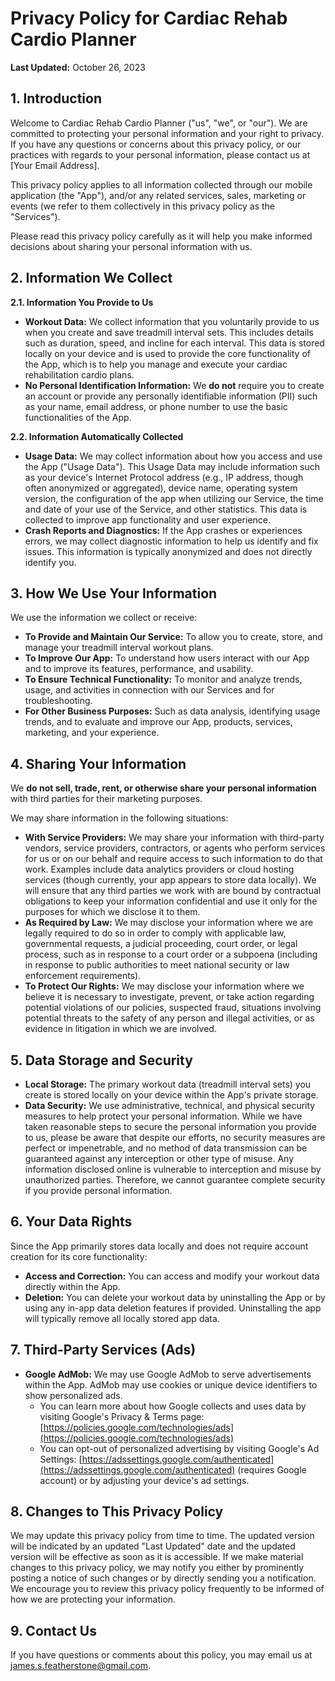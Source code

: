 # Privacy Policy for Cardiac Rehab Cardio Planner

**Last Updated:** October 26, 2023

## 1. Introduction

Welcome to Cardiac Rehab Cardio Planner ("us", "we", or "our"). We are committed to protecting your personal information and your right to privacy. If you have any questions or concerns about this privacy policy, or our practices with regards to your personal information, please contact us at [Your Email Address].

This privacy policy applies to all information collected through our mobile application (the "App"), and/or any related services, sales, marketing or events (we refer to them collectively in this privacy policy as the "Services").

Please read this privacy policy carefully as it will help you make informed decisions about sharing your personal information with us.

## 2. Information We Collect

**2.1. Information You Provide to Us**

*   **Workout Data:** We collect information that you voluntarily provide to us when you create and save treadmill interval sets. This includes details such as duration, speed, and incline for each interval. This data is stored locally on your device and is used to provide the core functionality of the App, which is to help you manage and execute your cardiac rehabilitation cardio plans.
*   **No Personal Identification Information:** We **do not** require you to create an account or provide any personally identifiable information (PII) such as your name, email address, or phone number to use the basic functionalities of the App.

**2.2. Information Automatically Collected**

*   **Usage Data:** We may collect information about how you access and use the App ("Usage Data"). This Usage Data may include information such as your device's Internet Protocol address (e.g., IP address, though often anonymized or aggregated), device name, operating system version, the configuration of the app when utilizing our Service, the time and date of your use of the Service, and other statistics. This data is collected to improve app functionality and user experience.
*   **Crash Reports and Diagnostics:** If the App crashes or experiences errors, we may collect diagnostic information to help us identify and fix issues. This information is typically anonymized and does not directly identify you.

## 3. How We Use Your Information

We use the information we collect or receive:

*   **To Provide and Maintain Our Service:** To allow you to create, store, and manage your treadmill interval workout plans.
*   **To Improve Our App:** To understand how users interact with our App and to improve its features, performance, and usability.
*   **To Ensure Technical Functionality:** To monitor and analyze trends, usage, and activities in connection with our Services and for troubleshooting.
*   **For Other Business Purposes:** Such as data analysis, identifying usage trends, and to evaluate and improve our App, products, services, marketing, and your experience.

## 4. Sharing Your Information

We **do not sell, trade, rent, or otherwise share your personal information** with third parties for their marketing purposes.

We may share information in the following situations:

*   **With Service Providers:** We may share your information with third-party vendors, service providers, contractors, or agents who perform services for us or on our behalf and require access to such information to do that work. Examples include data analytics providers or cloud hosting services (though currently, your app appears to store data locally). We will ensure that any third parties we work with are bound by contractual obligations to keep your information confidential and use it only for the purposes for which we disclose it to them.
*   **As Required by Law:** We may disclose your information where we are legally required to do so in order to comply with applicable law, governmental requests, a judicial proceeding, court order, or legal process, such as in response to a court order or a subpoena (including in response to public authorities to meet national security or law enforcement requirements).
*   **To Protect Our Rights:** We may disclose your information where we believe it is necessary to investigate, prevent, or take action regarding potential violations of our policies, suspected fraud, situations involving potential threats to the safety of any person and illegal activities, or as evidence in litigation in which we are involved.

## 5. Data Storage and Security

*   **Local Storage:** The primary workout data (treadmill interval sets) you create is stored locally on your device within the App's private storage.
*   **Data Security:** We use administrative, technical, and physical security measures to help protect your personal information. While we have taken reasonable steps to secure the personal information you provide to us, please be aware that despite our efforts, no security measures are perfect or impenetrable, and no method of data transmission can be guaranteed against any interception or other type of misuse. Any information disclosed online is vulnerable to interception and misuse by unauthorized parties. Therefore, we cannot guarantee complete security if you provide personal information.

## 6. Your Data Rights

Since the App primarily stores data locally and does not require account creation for its core functionality:

*   **Access and Correction:** You can access and modify your workout data directly within the App.
*   **Deletion:** You can delete your workout data by uninstalling the App or by using any in-app data deletion features if provided. Uninstalling the app will typically remove all locally stored app data.

## 7. Third-Party Services (Ads)

*   **Google AdMob:** We may use Google AdMob to serve advertisements within the App. AdMob may use cookies or unique device identifiers to show personalized ads.
    *   You can learn more about how Google collects and uses data by visiting Google's Privacy & Terms page: [https://policies.google.com/technologies/ads](https://policies.google.com/technologies/ads)
    *   You can opt-out of personalized advertising by visiting Google's Ad Settings: [https://adssettings.google.com/authenticated](https://adssettings.google.com/authenticated) (requires Google account) or by adjusting your device's ad settings.

## 8. Changes to This Privacy Policy

We may update this privacy policy from time to time. The updated version will be indicated by an updated "Last Updated" date and the updated version will be effective as soon as it is accessible. If we make material changes to this privacy policy, we may notify you either by prominently posting a notice of such changes or by directly sending you a notification. We encourage you to review this privacy policy frequently to be informed of how we are protecting your information.

## 9. Contact Us

If you have questions or comments about this policy, you may email us at james.s.featherstone@gmail.com.

